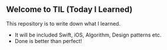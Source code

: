 ## Welcome to TIL (Today I Learned) 

This repository is to write down what I learned. 
 
* It will be included Swift, iOS, Algorithm, Design patterns etc. 
* Done is better than perfect! 
